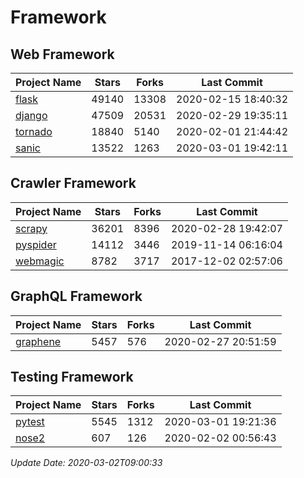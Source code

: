 # Framework

## Web Framework

| Project Name | Stars | Forks | Last Commit |
| ------------ | ----- | ----- | ----------- |
| [flask](https://github.com/pallets/flask) | 49140 | 13308 | 2020-02-15 18:40:32 |
| [django](https://github.com/django/django) | 47509 | 20531 | 2020-02-29 19:35:11 |
| [tornado](https://github.com/tornadoweb/tornado) | 18840 | 5140 | 2020-02-01 21:44:42 |
| [sanic](https://github.com/huge-success/sanic) | 13522 | 1263 | 2020-03-01 19:42:11 |

## Crawler Framework

| Project Name | Stars | Forks | Last Commit |
| ------------ | ----- | ----- | ----------- |
| [scrapy](https://github.com/scrapy/scrapy) | 36201 | 8396 | 2020-02-28 19:42:07 |
| [pyspider](https://github.com/binux/pyspider) | 14112 | 3446 | 2019-11-14 06:16:04 |
| [webmagic](https://github.com/code4craft/webmagic) | 8782 | 3717 | 2017-12-02 02:57:06 |

## GraphQL Framework

| Project Name | Stars | Forks | Last Commit |
| ------------ | ----- | ----- | ----------- |
| [graphene](https://github.com/graphql-python/graphene) | 5457 | 576 | 2020-02-27 20:51:59 |

## Testing Framework

| Project Name | Stars | Forks | Last Commit |
| ------------ | ----- | ----- | ----------- |
| [pytest](https://github.com/pytest-dev/pytest) | 5545 | 1312 | 2020-03-01 19:21:36 |
| [nose2](https://github.com/nose-devs/nose2) | 607 | 126 | 2020-02-02 00:56:43 |

*Update Date: 2020-03-02T09:00:33*